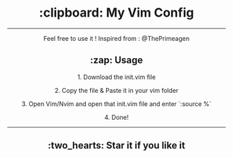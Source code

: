 <h1 align="center"> :clipboard: My Vim Config </h1>
<hr>
<p align="center">
Feel free to use it ! Inspired from : @ThePrimeagen
</p>

<h2 align="center"> :zap: Usage </h2>

<p align="center"> 1. Download the init.vim file
<br>
<p align="center"> 2. Copy the file & Paste it in your vim folder
<p align="center"> 3. Open Vim/Nvim and open that init.vim file and enter `:source %`
<p align="center"> 4. Done!
<hr>
<h2 align="center"> :two_hearts: Star it if you like it</h2>
